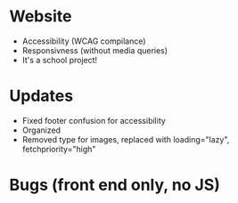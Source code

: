 # Website
- Accessibility (WCAG compilance)
- Responsivness (without media queries)
- It's a school project!

# Updates
- Fixed footer confusion for accessibility
- Organized
- Removed type for images, replaced with loading="lazy", fetchpriority="high"

# Bugs (front end only, no JS)
